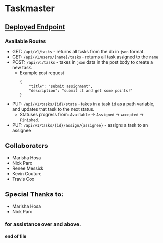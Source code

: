 # Taskmaster

## [Deployed Endpoint](http://taskmaster-group.us-west-2.elasticbeanstalk.com/api/v1/tasks)

### Available Routes
* GET: `/api/v1/tasks` - returns all tasks from the db in `json` format.
* GET: `/api/v1/users/{name}/tasks` - returns all task assigned to the `name`
* POST: `/api/v1/tasks` - takes in `json` data in the post body to create a new task.
    * Example post request
        ```
        {
            "title": "submit assignment",
            "description": "submit it and get some points!"
        }
        ```
* PUT: `/api/v1/tasks/{id}/state` - takes in a task `id` as a path variable, and updates that task to the next status.
    * Statuses progress from:  `Available` -> `Assigned` -> `Accepted` -> `Finished`.
* PUT: `/api/v1/tasks/{id}/assign/{assignee}` - assigns a task to an assignee

## Collaborators
* Marisha Hosa
* Nick Paro
* Renee Messick
* Kevin Couture
* Travis Cox

## Special Thanks to:
* Marisha Hosa
* Nick Paro
### for assistance over and above.

#### end of file
